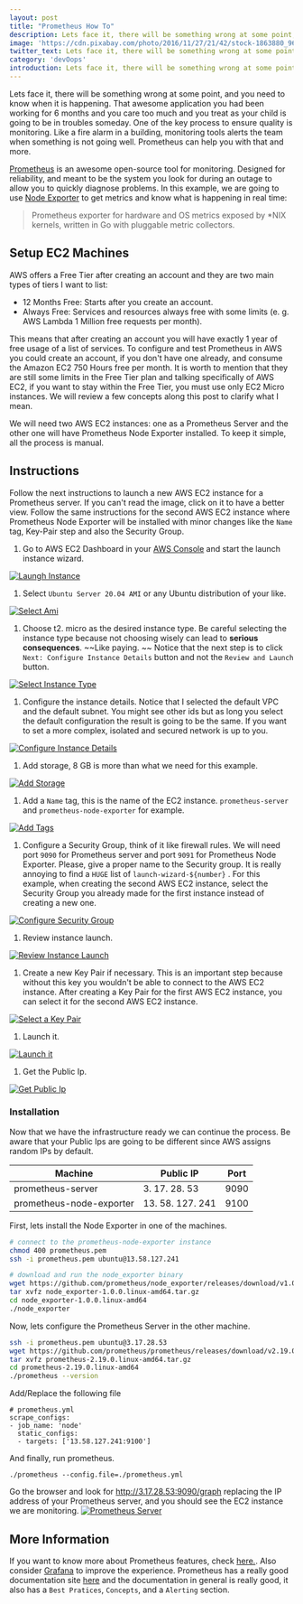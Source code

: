```yaml
---
layout: post
title: "Prometheus How To"
description: Lets face it, there will be something wrong at some point, and you need to know when it is happening. 
image: 'https://cdn.pixabay.com/photo/2016/11/27/21/42/stock-1863880_960_720.jpg'
twitter_text: Lets face it, there will be something wrong at some point, and you need to know when it is happening. 
category: 'devOops'
introduction: Lets face it, there will be something wrong at some point, and you need to know when it is happening. 
---
```


Lets face it, there will be something wrong at some point, and you need to know when it is happening. That awesome application you had been working for 6 months and you care too much and you treat as your child is going to be in troubles someday. One of the key process to ensure quality is monitoring. Like a fire alarm in a building, monitoring tools alerts the team when something is not going well. Prometheus can help you with that and more. 

[Prometheus](https://prometheus.io) is an awesome open-source tool for monitoring. Designed for reliability, and meant to be the system you look for during an outage to allow you to quickly diagnose problems. In this example, we are going to use [Node Exporter](https://github.com/prometheus/node_exporter) to get metrics and know what is happening in real time:

> Prometheus exporter for hardware and OS metrics exposed by *NIX kernels, written in Go with pluggable metric collectors. 

## Setup EC2 Machines

AWS offers a Free Tier after creating an account and they are two main types of tiers I want to list:

* 12 Months Free: Starts after you create an account. 
* Always Free: Services and resources always free with some limits (e. g. AWS Lambda 1 Million free requests per month). 

This means that after creating an account you will have exactly 1 year of free usage of a list of services. To configure and test Prometheus in AWS you could create an account, if you don't have one already, and consume the Amazon EC2 750 Hours free per month. It is worth to mention that they are still some limits in the Free Tier plan and talking specifically of AWS EC2, if you want to stay within the Free Tier, you must use only EC2 Micro instances. We will review a few concepts along this post to clarify what I mean. 

We will need two AWS EC2 instances: one as a Prometheus Server and the other one will have Prometheus Node Exporter installed. To keep it simple, all the process is manual. 

## Instructions

Follow the next instructions to launch a new AWS EC2 instance for a Prometheus server. If you can't read the image, click on it to have a better view. Follow the same instructions for the second AWS EC2 instance where Prometheus Node Exporter will be installed with minor changes like the `Name` tag, Key-Pair step and also the Security Group. 

1. Go to AWS EC2 Dashboard in your [AWS Console](https://console.aws.amazon.com) and start the launch instance wizard. 

[![Laungh Instance](https://hndoss-blog-bucket.s3.amazonaws.com/2020-06-14-prometheus-how-to/1-launch-instance.png)](https://hndoss-blog-bucket.s3.amazonaws.com/2020-06-14-prometheus-how-to/1-launch-instance.png)

1. Select `Ubuntu Server 20.04 AMI` or any Ubuntu distribution of your like. 

[![Select Ami](https://hndoss-blog-bucket.s3.amazonaws.com/2020-06-14-prometheus-how-to/2-select-ami.png)](https://hndoss-blog-bucket.s3.amazonaws.com/2020-06-14-prometheus-how-to/2-select-ami.png)

1. Choose t2. micro as the desired instance type. Be careful selecting the instance type because not choosing wisely can lead to **serious consequences**. ~~Like paying. ~~ Notice that the next step is to click `Next: Configure Instance Details` button and not the `Review and Launch` button. 

[![Select Instance Type](https://hndoss-blog-bucket.s3.amazonaws.com/2020-06-14-prometheus-how-to/3-select-instance-type.png)](https://hndoss-blog-bucket.s3.amazonaws.com/2020-06-14-prometheus-how-to/3-select-instance-type.png)

1. Configure the instance details. Notice that I selected the default VPC and the default subnet. You might see other ids but as long you select the default configuration the result is going to be the same. If you want to set a more complex, isolated and secured network is up to you.

[![Configure Instance Details](https://hndoss-blog-bucket.s3.amazonaws.com/2020-06-14-prometheus-how-to/4-configure-instance-details.png)](https://hndoss-blog-bucket.s3.amazonaws.com/2020-06-14-prometheus-how-to/4-configure-instance-details.png)

1. Add storage, 8 GB is more than what we need for this example.

[![Add Storage](https://hndoss-blog-bucket.s3.amazonaws.com/2020-06-14-prometheus-how-to/5-add-storage.png)](https://hndoss-blog-bucket.s3.amazonaws.com/2020-06-14-prometheus-how-to/5-add-storage.png)

1. Add a `Name` tag, this is the name of the EC2 instance. `prometheus-server` and `prometheus-node-exporter` for example. 

[![Add Tags](https://hndoss-blog-bucket.s3.amazonaws.com/2020-06-14-prometheus-how-to/6-add-tags.png)](https://hndoss-blog-bucket.s3.amazonaws.com/2020-06-14-prometheus-how-to/6-add-tags.png)

1. Configure a Security Group, think of it like firewall rules. We will need port `9090` for Prometheus server and port `9091` for Prometheus Node Exporter. Please, give a proper name to the Security group. It is really annoying to find a `HUGE` list of `launch-wizard-${number}` . For this example, when creating the second AWS EC2 instance, select the Security Group you already made for the first instance instead of creating a new one. 

[![Configure Security Group](https://hndoss-blog-bucket.s3.amazonaws.com/2020-06-14-prometheus-how-to/7-configure-security-group.png)](https://hndoss-blog-bucket.s3.amazonaws.com/2020-06-14-prometheus-how-to/7-configure-security-group.png)

1. Review instance launch.

[![Review Instance Launch](https://hndoss-blog-bucket.s3.amazonaws.com/2020-06-14-prometheus-how-to/8-review-instance-launch.png)](https://hndoss-blog-bucket.s3.amazonaws.com/2020-06-14-prometheus-how-to/8-review-instance-launch.png)

1. Create a new Key Pair if necessary. This is an important step because without this key you wouldn't be able to connect to the AWS EC2 instance. After creating a Key Pair for the first AWS EC2 instance, you can select it for the second AWS EC2 instance.

[![Select a Key Pair](https://hndoss-blog-bucket.s3.amazonaws.com/2020-06-14-prometheus-how-to/9-select-key-pair.png)](https://hndoss-blog-bucket.s3.amazonaws.com/2020-06-14-prometheus-how-to/9-select-key-pair.png)

1. Launch it.

[![Launch it](https://hndoss-blog-bucket.s3.amazonaws.com/2020-06-14-prometheus-how-to/10-launch.png)](https://hndoss-blog-bucket.s3.amazonaws.com/2020-06-14-prometheus-how-to/10-launch.png)

1. Get the Public Ip.

[![Get Public Ip](https://hndoss-blog-bucket.s3.amazonaws.com/2020-06-14-prometheus-how-to/11-get-public-ip.png)](https://hndoss-blog-bucket.s3.amazonaws.com/2020-06-14-prometheus-how-to/11-get-public-ip.png)

### Installation

Now that we have the infrastructure ready we can continue the process. Be aware that your Public Ips are going to be different since AWS assigns random IPs by default. 

| Machine | Public IP | Port |
|---------|-----------|------|
|prometheus-server| 3. 17. 28. 53 | 9090 |
|prometheus-node-exporter| 13. 58. 127. 241 | 9100 |

First, lets install the Node Exporter in one of the machines. 

``` bash
# connect to the prometheus-node-exporter instance
chmod 400 prometheus.pem 
ssh -i prometheus.pem ubuntu@13.58.127.241 

# download and run the node_exporter binary
wget https://github.com/prometheus/node_exporter/releases/download/v1.0.0/node_exporter-1.0.0.linux-amd64.tar.gz
tar xvfz node_exporter-1.0.0.linux-amd64.tar.gz
cd node_exporter-1.0.0.linux-amd64
./node_exporter
```

Now, lets configure the Prometheus Server in the other machine. 

``` bash
ssh -i prometheus.pem ubuntu@3.17.28.53
wget https://github.com/prometheus/prometheus/releases/download/v2.19.0/prometheus-2.19.0.linux-amd64.tar.gz
tar xvfz prometheus-2.19.0.linux-amd64.tar.gz
cd prometheus-2.19.0.linux-amd64
./prometheus --version
```

Add/Replace the following file

``` 
# prometheus.yml
scrape_configs:
- job_name: 'node'
  static_configs:
  - targets: ['13.58.127.241:9100']
```

And finally, run prometheus. 

``` 
./prometheus --config.file=./prometheus.yml
```

Go the browser and look for http://3.17.28.53:9090/graph replacing the IP address of your Prometheus server, and you should see the EC2 instance we are monitoring. 
[![Prometheus Server](https://hndoss-blog-bucket.s3.amazonaws.com/2020-06-14-prometheus-how-to/prometheus-server.png)](https://hndoss-blog-bucket.s3.amazonaws.com/2020-06-14-prometheus-how-to/prometheus-server.png)

## More Information

If you want to know more about Prometheus features, check [here.](https://prometheus.io/docs/introduction/overview/#features). Also consider [Grafana](https://grafana.com/) to improve the experience. Prometheus has a really good documentation site [here](https://prometheus.io/docs/visualization/grafana) and the documentation in general is really good, it also has a `Best Pratices`, `Concepts`, and a `Alerting` section.
